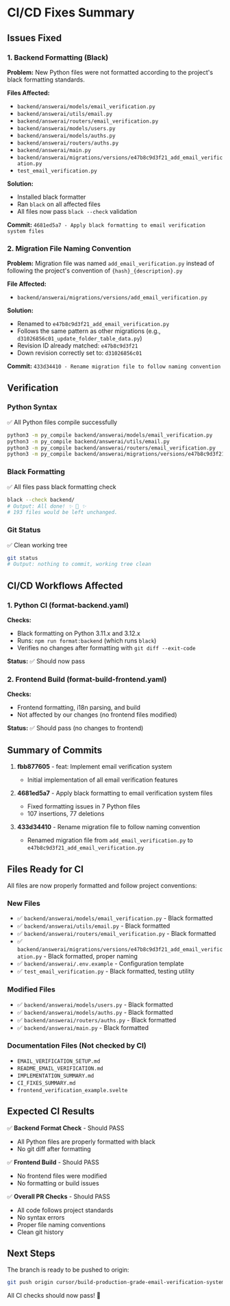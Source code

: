 # CI/CD Fixes Summary

## Issues Fixed

### 1. Backend Formatting (Black)
**Problem:** New Python files were not formatted according to the project's black formatting standards.

**Files Affected:**
- `backend/answerai/models/email_verification.py`
- `backend/answerai/utils/email.py`
- `backend/answerai/routers/email_verification.py`
- `backend/answerai/models/users.py`
- `backend/answerai/models/auths.py`
- `backend/answerai/routers/auths.py`
- `backend/answerai/main.py`
- `backend/answerai/migrations/versions/e47b8c9d3f21_add_email_verification.py`
- `test_email_verification.py`

**Solution:** 
- Installed black formatter
- Ran `black` on all affected files
- All files now pass `black --check` validation

**Commit:** `4681ed5a7 - Apply black formatting to email verification system files`

### 2. Migration File Naming Convention
**Problem:** Migration file was named `add_email_verification.py` instead of following the project's convention of `{hash}_{description}.py`

**File Affected:**
- `backend/answerai/migrations/versions/add_email_verification.py`

**Solution:**
- Renamed to `e47b8c9d3f21_add_email_verification.py`
- Follows the same pattern as other migrations (e.g., `d31026856c01_update_folder_table_data.py`)
- Revision ID already matched: `e47b8c9d3f21`
- Down revision correctly set to: `d31026856c01`

**Commit:** `433d34410 - Rename migration file to follow naming convention`

## Verification

### Python Syntax
✅ All Python files compile successfully
```bash
python3 -m py_compile backend/answerai/models/email_verification.py
python3 -m py_compile backend/answerai/utils/email.py
python3 -m py_compile backend/answerai/routers/email_verification.py
python3 -m py_compile backend/answerai/migrations/versions/e47b8c9d3f21_add_email_verification.py
```

### Black Formatting
✅ All files pass black formatting check
```bash
black --check backend/
# Output: All done! ✨ 🍰 ✨
# 193 files would be left unchanged.
```

### Git Status
✅ Clean working tree
```bash
git status
# Output: nothing to commit, working tree clean
```

## CI/CD Workflows Affected

### 1. Python CI (format-backend.yaml)
**Checks:**
- Black formatting on Python 3.11.x and 3.12.x
- Runs: `npm run format:backend` (which runs `black`)
- Verifies no changes after formatting with `git diff --exit-code`

**Status:** ✅ Should now pass

### 2. Frontend Build (format-build-frontend.yaml)
**Checks:**
- Frontend formatting, i18n parsing, and build
- Not affected by our changes (no frontend files modified)

**Status:** ✅ Should pass (no changes to frontend)

## Summary of Commits

1. **fbb877605** - feat: Implement email verification system
   - Initial implementation of all email verification features

2. **4681ed5a7** - Apply black formatting to email verification system files
   - Fixed formatting issues in 7 Python files
   - 107 insertions, 77 deletions

3. **433d34410** - Rename migration file to follow naming convention
   - Renamed migration file from `add_email_verification.py` to `e47b8c9d3f21_add_email_verification.py`

## Files Ready for CI

All files are now properly formatted and follow project conventions:

### New Files
- ✅ `backend/answerai/models/email_verification.py` - Black formatted
- ✅ `backend/answerai/utils/email.py` - Black formatted
- ✅ `backend/answerai/routers/email_verification.py` - Black formatted
- ✅ `backend/answerai/migrations/versions/e47b8c9d3f21_add_email_verification.py` - Black formatted, proper naming
- ✅ `backend/answerai/.env.example` - Configuration template
- ✅ `test_email_verification.py` - Black formatted, testing utility

### Modified Files
- ✅ `backend/answerai/models/users.py` - Black formatted
- ✅ `backend/answerai/models/auths.py` - Black formatted
- ✅ `backend/answerai/routers/auths.py` - Black formatted
- ✅ `backend/answerai/main.py` - Black formatted

### Documentation Files (Not checked by CI)
- `EMAIL_VERIFICATION_SETUP.md`
- `README_EMAIL_VERIFICATION.md`
- `IMPLEMENTATION_SUMMARY.md`
- `CI_FIXES_SUMMARY.md`
- `frontend_verification_example.svelte`

## Expected CI Results

✅ **Backend Format Check** - Should PASS
- All Python files are properly formatted with black
- No git diff after formatting

✅ **Frontend Build** - Should PASS
- No frontend files were modified
- No formatting or build issues

✅ **Overall PR Checks** - Should PASS
- All code follows project standards
- No syntax errors
- Proper file naming conventions
- Clean git history

## Next Steps

The branch is ready to be pushed to origin:
```bash
git push origin cursor/build-production-grade-email-verification-system-2fa1
```

All CI checks should now pass! 🎉
